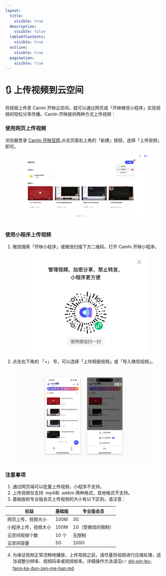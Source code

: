 ```yaml
---
layout:
  title:
    visible: true
  description:
    visible: false
  tableOfContents:
    visible: true
  outline:
    visible: true
  pagination:
    visible: true
---
```


# 🔃 上传视频到云空间

将视频上传至 CamIn 开映云空间，就可以通过网页或「开映微信小程序」实现视频的轻松分享传播。CamIn 开映提供两种方式上传视频：

### 使用网页上传视频

浏览器登录 [CamIn 开映官网](https://www.camin.cn),点击页面右上角的「新建」按钮，选择「上传视频」即可。

<figure><img src="../../.gitbook/assets/image (67).png" alt=""><figcaption></figcaption></figure>

### 使用小程序上传视频

1.  微信搜索「开映小程序」或微信扫描下方二维码，打开 CamIn 开映小程序。

    <figure><img src="../../.gitbook/assets/image (68).png" alt=""><figcaption></figcaption></figure>
2. 点击右下角的 「+」 号，可以选择「上传相册视频」或「导入微信视频」。

<figure><img src="../../.gitbook/assets/上传视频示意图.png" alt=""><figcaption></figcaption></figure>

### 注意事项

1. 通过网页端可以批量上传视频，小程序不支持。
2. 上传视频仅支持 .mp4和 .webm 两种格式，其他格式不支持。
3. 基础版和专业版会员上传视频的大小有以下区别，请注意：

| 权益         | 基础版  | 专业版会员      |
| ---------- | ---- | ---------- |
| 网页上传，视频大小  | 100M | 3G         |
| 小程序上传，视频大小 | 100M | 1G（受微信的限制） |
| 云空间视频个数    | 10 个 | 无限制        |
| 云空间容量      | 5G   | 100G       |

4. 为保证视频正常流畅地播放，上传视频之前，请尽量将视频进行压缩处理，适当调整分辨率、视频码率或视频帧率。详细操作方法请见👉 [shi-pin-bo-fang-ka-dun-zen-me-ban.md](../../faq/shi-pin-bo-fang-ka-dun-zen-me-ban.md "mention")
